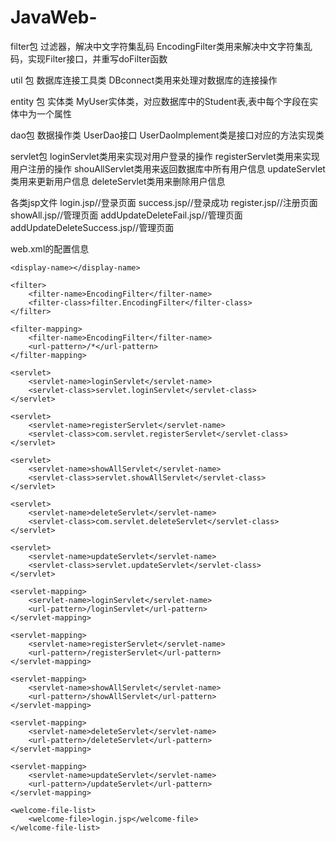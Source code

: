 # JavaWeb-
filter包 
过滤器，解决中文字符集乱码
EncodingFilter类用来解决中文字符集乱码，实现Filter接口，并重写doFilter函数

util 包
数据库连接工具类
DBconnect类用来处理对数据库的连接操作

entity 包
实体类
MyUser实体类，对应数据库中的Student表,表中每个字段在实体中为一个属性

dao包
数据操作类
UserDao接口 
UserDaoImplement类是接口对应的方法实现类

servlet包
loginServlet类用来实现对用户登录的操作
registerServlet类用来实现用户注册的操作
shouAllServlet类用来返回数据库中所有用户信息
updateServlet类用来更新用户信息
deleteServlet类用来删除用户信息

各类jsp文件
login.jsp//登录页面
success.jsp//登录成功
register.jsp//注册页面
showAll.jsp//管理页面
addUpdateDeleteFail.jsp//管理页面
addUpdateDeleteSuccess.jsp//管理页面

web.xml的配置信息
<?xml version="1.0" encoding="UTF-8"?>
<web-app xmlns="http://xmlns.jcp.org/xml/ns/javaee"
         xmlns:xsi="http://www.w3.org/2001/XMLSchema-instance"
         xsi:schemaLocation="http://xmlns.jcp.org/xml/ns/javaee http://xmlns.jcp.org/xml/ns/javaee/web-app_4_0.xsd"
         version="4.0">
         
    <display-name></display-name>
    
    <filter>
        <filter-name>EncodingFilter</filter-name>
        <filter-class>filter.EncodingFilter</filter-class>
    </filter>

    <filter-mapping>
        <filter-name>EncodingFilter</filter-name>
        <url-pattern>/*</url-pattern> 
    </filter-mapping>
    
    <servlet>
        <servlet-name>loginServlet</servlet-name>
        <servlet-class>servlet.loginServlet</servlet-class>
    </servlet>

    <servlet>
        <servlet-name>registerServlet</servlet-name>
        <servlet-class>com.servlet.registerServlet</servlet-class>
    </servlet>
    
    <servlet>
        <servlet-name>showAllServlet</servlet-name>
        <servlet-class>servlet.showAllServlet</servlet-class>
    </servlet>
    
    <servlet>
        <servlet-name>deleteServlet</servlet-name>
        <servlet-class>com.servlet.deleteServlet</servlet-class>
    </servlet>
    
    <servlet>
        <servlet-name>updateServlet</servlet-name>
        <servlet-class>servlet.updateServlet</servlet-class>
    </servlet>
    
    <servlet-mapping>
        <servlet-name>loginServlet</servlet-name>
        <url-pattern>/loginServlet</url-pattern>
    </servlet-mapping>
    
    <servlet-mapping>
        <servlet-name>registerServlet</servlet-name>
        <url-pattern>/registerServlet</url-pattern>
    </servlet-mapping>
    
    <servlet-mapping>
        <servlet-name>showAllServlet</servlet-name>
        <url-pattern>/showAllServlet</url-pattern>
    </servlet-mapping>
    
    <servlet-mapping>
        <servlet-name>deleteServlet</servlet-name>
        <url-pattern>/deleteServlet</url-pattern>
    </servlet-mapping>
    
    <servlet-mapping>
        <servlet-name>updateServlet</servlet-name>
        <url-pattern>/updateServlet</url-pattern>
    </servlet-mapping>
    
    <welcome-file-list>
        <welcome-file>login.jsp</welcome-file>
    </welcome-file-list>
    
</web-app>

